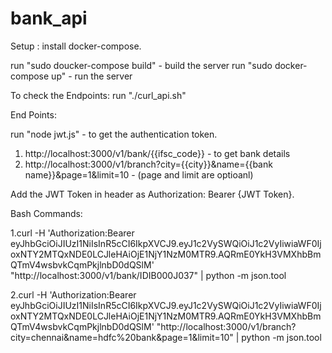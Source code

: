 # bank_api

Setup :
install docker-compose.

run "sudo doucker-compose build" - build the server
run "sudo docker-compose up" - run the server

To check the Endpoints:
  run "./curl_api.sh"
  
End Points:

run "node jwt.js" - to get the authentication token.

1. http://localhost:3000/v1/bank/{{ifsc_code}} - to get bank details
2. http://localhost:3000/v1/branch?city={{city}}&name={{bank name}}&page=1&limit=10 - (page and limit are optioanl)

Add the JWT Token in header as Authorization: Bearer {JWT Token}.

Bash Commands:

1.curl -H 'Authorization:Bearer
eyJhbGciOiJIUzI1NiIsInR5cCI6IkpXVCJ9.eyJ1c2VySWQiOiJ1c2VyIiwiaWF0IjoxNTY2MTQxNDE0LCJleHAiOjE1NjY1NzM0MTR9.AQRmE0YkH3VMXhbBmQTmV4wsbvkCqmPkjlnbD0dQSlM' "http://localhost:3000/v1/bank/IDIB000J037" | python -m json.tool

2.curl -H 'Authorization:Bearer eyJhbGciOiJIUzI1NiIsInR5cCI6IkpXVCJ9.eyJ1c2VySWQiOiJ1c2VyIiwiaWF0IjoxNTY2MTQxNDE0LCJleHAiOjE1NjY1NzM0MTR9.AQRmE0YkH3VMXhbBmQTmV4wsbvkCqmPkjlnbD0dQSlM' "http://localhost:3000/v1/branch?city=chennai&name=hdfc%20bank&page=1&limit=10" | python -m json.tool




